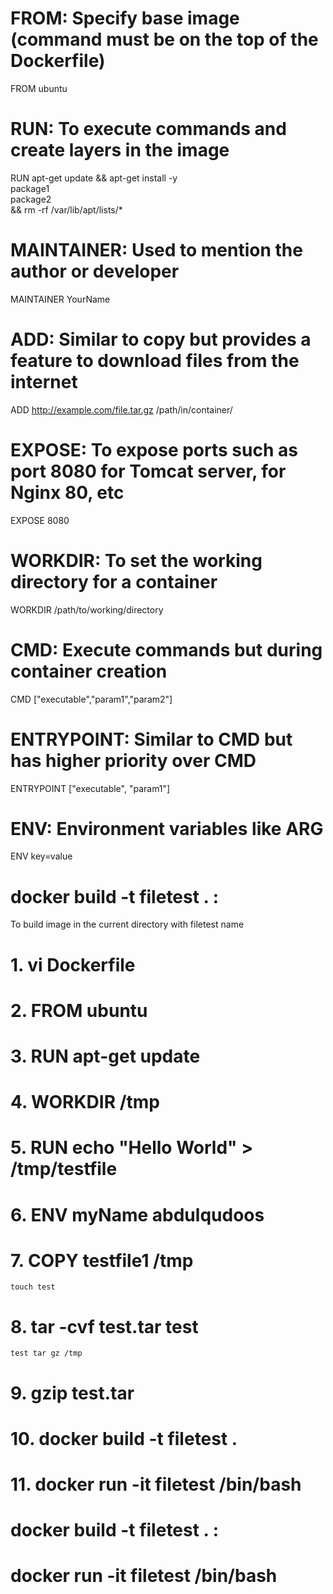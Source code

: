 # FROM: Specify base image (command must be on the top of the Dockerfile)
FROM ubuntu

# RUN: To execute commands and create layers in the image
RUN apt-get update && apt-get install -y \
    package1 \
    package2 \
    && rm -rf /var/lib/apt/lists/*

# MAINTAINER: Used to mention the author or developer
MAINTAINER YourName

# ADD: Similar to copy but provides a feature to download files from the internet
ADD http://example.com/file.tar.gz /path/in/container/

# EXPOSE: To expose ports such as port 8080 for Tomcat server, for Nginx 80, etc
EXPOSE 8080

# WORKDIR: To set the working directory for a container
WORKDIR /path/to/working/directory

# CMD: Execute commands but during container creation
CMD ["executable","param1","param2"]

# ENTRYPOINT: Similar to CMD but has higher priority over CMD
ENTRYPOINT ["executable", "param1"]

# ENV: Environment variables like ARG
ENV key=value

# docker build -t filetest . : 
To build image in the current directory with filetest name

# 1. vi Dockerfile
# 2. FROM ubuntu
# 3. RUN apt-get update
# 4. WORKDIR /tmp
# 5. RUN echo "Hello World" > /tmp/testfile
# 6. ENV myName abdulqudoos
# 7. COPY testfile1 /tmp  
    touch test
# 8. tar -cvf test.tar test
    test tar gz /tmp
# 9. gzip test.tar
# 10. docker build -t filetest .
# 11. docker run -it filetest /bin/bash

# docker build -t filetest . :
# docker run -it filetest /bin/bash



